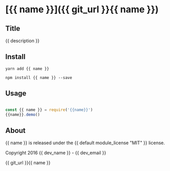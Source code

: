 # [{{ name }}]({{ git_url }}{{ name }})

## Title

{{ description }}

## Install
 
    yarn add {{ name }}

    npm install {{ name }} --save


## Usage

```javascript

const {{ name }} = require('{{name}}')
{{name}}.demo()

```

## About

{{ name }} is released under the {{ default module_license "MIT" }} license.

Copyright 2016 {{ dev_name }} - {{ dev_email }}

{{ git_url }}{{ name }}

